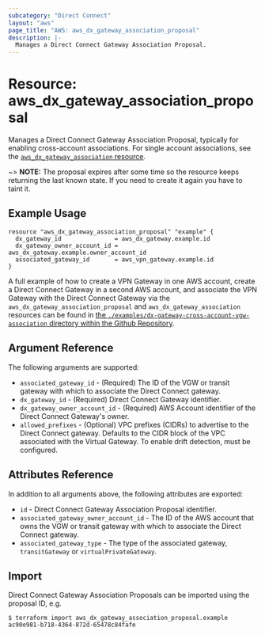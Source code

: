 ```yaml
---
subcategory: "Direct Connect"
layout: "aws"
page_title: "AWS: aws_dx_gateway_association_proposal"
description: |-
  Manages a Direct Connect Gateway Association Proposal.
---
```


# Resource: aws_dx_gateway_association_proposal

Manages a Direct Connect Gateway Association Proposal, typically for enabling cross-account associations. For single account associations, see the [`aws_dx_gateway_association` resource](/docs/providers/aws/r/dx_gateway_association.html).

~> **NOTE:** The proposal expires after some time so the resource keeps returning the last known state. If you need to create it again you have to taint it.

## Example Usage

```hcl
resource "aws_dx_gateway_association_proposal" "example" {
  dx_gateway_id               = aws_dx_gateway.example.id
  dx_gateway_owner_account_id = aws_dx_gateway.example.owner_account_id
  associated_gateway_id       = aws_vpn_gateway.example.id
}
```

A full example of how to create a VPN Gateway in one AWS account, create a Direct Connect Gateway in a second AWS account, and associate the VPN Gateway with the Direct Connect Gateway via the `aws_dx_gateway_association_proposal` and `aws_dx_gateway_association` resources can be found in [the `./examples/dx-gateway-cross-account-vgw-association` directory within the Github Repository](https://github.com/hashicorp/terraform-provider-aws/tree/master/examples/dx-gateway-cross-account-vgw-association).

## Argument Reference

The following arguments are supported:

* `associated_gateway_id` - (Required) The ID of the VGW or transit gateway with which to associate the Direct Connect gateway.
* `dx_gateway_id` - (Required) Direct Connect Gateway identifier.
* `dx_gateway_owner_account_id` - (Required) AWS Account identifier of the Direct Connect Gateway's owner.
* `allowed_prefixes` - (Optional) VPC prefixes (CIDRs) to advertise to the Direct Connect gateway. Defaults to the CIDR block of the VPC associated with the Virtual Gateway. To enable drift detection, must be configured.

## Attributes Reference

In addition to all arguments above, the following attributes are exported:

* `id` - Direct Connect Gateway Association Proposal identifier.
* `associated_gateway_owner_account_id` - The ID of the AWS account that owns the VGW or transit gateway with which to associate the Direct Connect gateway.
* `associated_gateway_type` - The type of the associated gateway, `transitGateway` or `virtualPrivateGateway`.

## Import

Direct Connect Gateway Association Proposals can be imported using the proposal ID, e.g.

```
$ terraform import aws_dx_gateway_association_proposal.example ac90e981-b718-4364-872d-65478c84fafe
```
